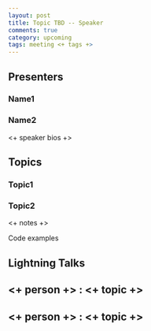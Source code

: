 ```yaml
---
layout: post
title: Topic TBD -- Speaker
comments: true
category: upcoming
tags: meeting <+ tags +>
---
```


## Presenters
### Name1
### Name2

<+ speaker bios +> 

## Topics
### Topic1
### Topic2

<+ notes +>

Code examples 

## Lightning Talks 

## <+ person +> : <+ topic +>

## <+ person +> : <+ topic +>
